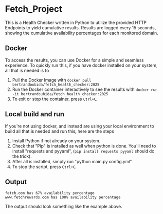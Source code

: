 # Fetch_Project
This is a Health Checker written in Python to utilize the provided HTTP Endpoints to yield cumulative results.
Results are logged every 15 seconds, showing the cumulative availability percentages for each monitored domain.

## Docker

To access the results, you can use Docker for a simple and seamless experience.
To quickly run this, if you have docker installed on your system, all that is needed is to
1. Pull the Docker Image with ```docker pull bertrandoubida/fetch_health_checker:2025```
2. Run the Docker container interactively to see the results with ```docker run -it bertrandoubida/fetch_health_checker:2025```
3. To exit or stop the container, press ```Ctrl+C```.


## Local build and run

If you're not using docker, and instead are using your local environment to build all that is needed and run this, here are the steps
1. Install Python if not already on your system.
2. Check that "Pip" is installed as well when python is done. You'll need to install "requests and pyyaml", (```pip install requests pyyaml``` should do the trick).
3. After all is installed, simply run "python main.py config.yml"
4. To stop the script, press ```Ctrl+C```.

## Output
```
fetch.com has 67% availability percentage
www.fetchrewards.com has 100% availability percentage
```
The output should look something like the example above.
